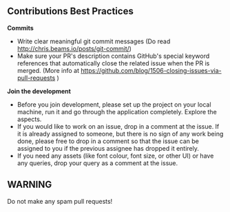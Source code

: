 ## Contributions Best Practices

**Commits**
* Write clear meaningful git commit messages (Do read http://chris.beams.io/posts/git-commit/)
* Make sure your PR's description contains GitHub's special keyword references that automatically close the related issue when the PR is merged. (More info at https://github.com/blog/1506-closing-issues-via-pull-requests )

**Join the development**
* Before you join development, please set up the project on your local machine, run it and go through the application completely. Explore the aspects.
* If you would like to work on an issue, drop in a comment at the issue. If it is already assigned to someone, but there is no sign of any work being done, please free to drop in a comment so that the issue can be assigned to you if the previous assignee has dropped it entirely.
* If you need any assets (like font colour, font size, or other UI) or have any queries, drop your query as a comment at the issue.

## WARNING
Do not make any spam pull requests!
